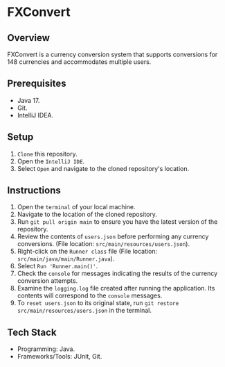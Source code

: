 # FXConvert
## Overview
FXConvert is a currency conversion system that supports conversions for 148 currencies and accommodates multiple users.

## Prerequisites
- Java 17.
- Git.
- IntelliJ IDEA.

## Setup
1. `Clone` this repository.
2. Open the `IntelliJ IDE`.
3. Select `Open` and navigate to the cloned repository's location.

## Instructions
1. Open the `terminal` of your local machine.
2. Navigate to the location of the cloned repository.
3. Run `git pull origin main` to ensure you have the latest version of the repository.
4. Review the contents of `users.json` before performing any currency conversions. (File location: `src/main/resources/users.json`).
5. Right-click on the `Runner class` file (File location: `src/main/java/main/Runner.java`).
6. Select `Run 'Runner.main()'`.
7. Check the `console` for messages indicating the results of the currency conversion attempts.
8. Examine the `logging.log` file created after running the application. Its contents will correspond to the `console` messages.
9. To `reset users.json` to its original state, run `git restore src/main/resources/users.json` in the terminal.

## Tech Stack
- Programming: Java.
- Frameworks/Tools: JUnit, Git.
